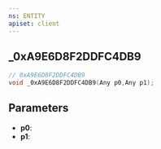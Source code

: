 ```yaml
---
ns: ENTITY
apiset: client
---
```

## _0xA9E6D8F2DDFC4DB9

```c
// 0xA9E6D8F2DDFC4DB9
void _0xA9E6D8F2DDFC4DB9(Any p0,Any p1);
```


## Parameters
* **p0**:
* **p1**:
